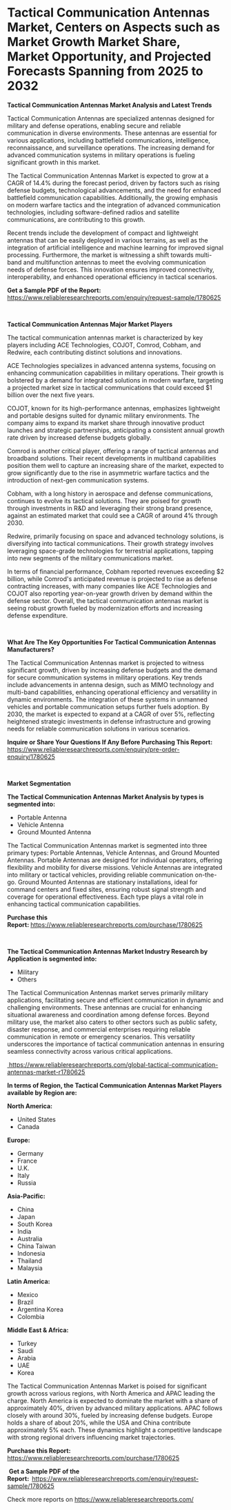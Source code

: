 <p><h1>Tactical Communication Antennas Market, Centers on Aspects such as Market Growth Market Share, Market Opportunity, and Projected Forecasts Spanning from 2025 to 2032</h1></p><p><strong>Tactical Communication Antennas Market Analysis and Latest Trends</strong></p>
<p><p>Tactical Communication Antennas are specialized antennas designed for military and defense operations, enabling secure and reliable communication in diverse environments. These antennas are essential for various applications, including battlefield communications, intelligence, reconnaissance, and surveillance operations. The increasing demand for advanced communication systems in military operations is fueling significant growth in this market.</p><p>The Tactical Communication Antennas Market is expected to grow at a CAGR of 14.4% during the forecast period, driven by factors such as rising defense budgets, technological advancements, and the need for enhanced battlefield communication capabilities. Additionally, the growing emphasis on modern warfare tactics and the integration of advanced communication technologies, including software-defined radios and satellite communications, are contributing to this growth.</p><p>Recent trends include the development of compact and lightweight antennas that can be easily deployed in various terrains, as well as the integration of artificial intelligence and machine learning for improved signal processing. Furthermore, the market is witnessing a shift towards multi-band and multifunction antennas to meet the evolving communication needs of defense forces. This innovation ensures improved connectivity, interoperability, and enhanced operational efficiency in tactical scenarios.</p></p>
<p><strong>Get a Sample PDF of the Report:&nbsp;</strong> <a href="https://www.reliableresearchreports.com/enquiry/request-sample/1780625?utm_campaign=2216&utm_medium=2&utm_source=Github&utm_content=ia&utm_term=25032025&utm_id=tactical-communication-antennas">https://www.reliableresearchreports.com/enquiry/request-sample/1780625</a></p>
<p>&nbsp;</p>
<p><strong>Tactical Communication Antennas Major Market Players</strong></p>
<p><p>The tactical communication antennas market is characterized by key players including ACE Technologies, COJOT, Comrod, Cobham, and Redwire, each contributing distinct solutions and innovations.</p><p>ACE Technologies specializes in advanced antenna systems, focusing on enhancing communication capabilities in military operations. Their growth is bolstered by a demand for integrated solutions in modern warfare, targeting a projected market size in tactical communications that could exceed $1 billion over the next five years. </p><p>COJOT, known for its high-performance antennas, emphasizes lightweight and portable designs suited for dynamic military environments. The company aims to expand its market share through innovative product launches and strategic partnerships, anticipating a consistent annual growth rate driven by increased defense budgets globally.</p><p>Comrod is another critical player, offering a range of tactical antennas and broadband solutions. Their recent developments in multiband capabilities position them well to capture an increasing share of the market, expected to grow significantly due to the rise in asymmetric warfare tactics and the introduction of next-gen communication systems. </p><p>Cobham, with a long history in aerospace and defense communications, continues to evolve its tactical solutions. They are poised for growth through investments in R&D and leveraging their strong brand presence, against an estimated market that could see a CAGR of around 4% through 2030.</p><p>Redwire, primarily focusing on space and advanced technology solutions, is diversifying into tactical communications. Their growth strategy involves leveraging space-grade technologies for terrestrial applications, tapping into new segments of the military communications market.</p><p>In terms of financial performance, Cobham reported revenues exceeding $2 billion, while Comrod's anticipated revenue is projected to rise as defense contracting increases, with many companies like ACE Technologies and COJOT also reporting year-on-year growth driven by demand within the defense sector. Overall, the tactical communication antennas market is seeing robust growth fueled by modernization efforts and increasing defense expenditure.</p></p>
<p>&nbsp;</p>
<p><strong>What Are The Key Opportunities For Tactical Communication Antennas Manufacturers?</strong></p>
<p><p>The Tactical Communication Antennas market is projected to witness significant growth, driven by increasing defense budgets and the demand for secure communication systems in military operations. Key trends include advancements in antenna design, such as MIMO technology and multi-band capabilities, enhancing operational efficiency and versatility in dynamic environments. The integration of these systems in unmanned vehicles and portable communication setups further fuels adoption. By 2030, the market is expected to expand at a CAGR of over 5%, reflecting heightened strategic investments in defense infrastructure and growing needs for reliable communication solutions in various scenarios.</p></p>
<p><strong>Inquire or Share Your Questions If Any Before Purchasing This Report:</strong> <a href="https://www.reliableresearchreports.com/enquiry/pre-order-enquiry/1780625?utm_campaign=2216&utm_medium=2&utm_source=Github&utm_content=ia&utm_term=25032025&utm_id=tactical-communication-antennas">https://www.reliableresearchreports.com/enquiry/pre-order-enquiry/1780625</a></p>
<p>&nbsp;</p>
<p><strong>Market Segmentation</strong></p>
<p><strong>The Tactical Communication Antennas Market Analysis by types is segmented into:</strong></p>
<p><ul><li>Portable Antenna</li><li>Vehicle Antenna</li><li>Ground Mounted Antenna</li></ul></p>
<p><p>The Tactical Communication Antennas market is segmented into three primary types: Portable Antennas, Vehicle Antennas, and Ground Mounted Antennas. Portable Antennas are designed for individual operators, offering flexibility and mobility for diverse missions. Vehicle Antennas are integrated into military or tactical vehicles, providing reliable communication on-the-go. Ground Mounted Antennas are stationary installations, ideal for command centers and fixed sites, ensuring robust signal strength and coverage for operational effectiveness. Each type plays a vital role in enhancing tactical communication capabilities.</p></p>
<p><strong>Purchase this Report:&nbsp;</strong><a href="https://www.reliableresearchreports.com/purchase/1780625?utm_campaign=2216&utm_medium=2&utm_source=Github&utm_content=ia&utm_term=25032025&utm_id=tactical-communication-antennas">https://www.reliableresearchreports.com/purchase/1780625</a></p>
<p>&nbsp;</p>
<p><strong>The Tactical Communication Antennas Market Industry Research by Application is segmented into:</strong></p>
<p><ul><li>Military</li><li>Others</li></ul></p>
<p><p>The Tactical Communication Antennas market serves primarily military applications, facilitating secure and efficient communication in dynamic and challenging environments. These antennas are crucial for enhancing situational awareness and coordination among defense forces. Beyond military use, the market also caters to other sectors such as public safety, disaster response, and commercial enterprises requiring reliable communication in remote or emergency scenarios. This versatility underscores the importance of tactical communication antennas in ensuring seamless connectivity across various critical applications.</p></p>
<p><a href="https://www.reliableresearchreports.com/global-tactical-communication-antennas-market-r1780625?utm_campaign=2216&utm_medium=2&utm_source=Github&utm_content=ia&utm_term=25032025&utm_id=tactical-communication-antennas">&nbsp;https://www.reliableresearchreports.com/global-tactical-communication-antennas-market-r1780625</a></p>
<p><strong>In terms of Region, the Tactical Communication Antennas Market Players available by Region are:</strong></p>
<p>
    <p> <strong> North America: </strong>
        <ul>
            <li>United States</li>
            <li>Canada</li>
        </ul>
        </p> 
    <p> <strong> Europe: </strong>
        <ul>
            <li>Germany</li>
            <li>France</li>
            <li>U.K.</li>
            <li>Italy</li>
            <li>Russia</li>
        </ul>
        </p> 
    <p> <strong> Asia-Pacific: </strong>
        <ul>
            <li>China</li>
            <li>Japan</li>
            <li>South Korea</li>
            <li>India</li>
            <li>Australia</li>
            <li>China Taiwan</li>
            <li>Indonesia</li>
            <li>Thailand</li>
            <li>Malaysia</li>
        </ul>
        </p> 
    <p> <strong> Latin America: </strong>
        <ul>
            <li>Mexico</li>
            <li>Brazil</li>
            <li>Argentina Korea</li>
            <li>Colombia</li>
        </ul>
        </p> 
    <p> <strong> Middle East & Africa: </strong>
        <ul>
            <li>Turkey</li>
            <li>Saudi</li>
            <li>Arabia</li>
            <li>UAE</li>
            <li>Korea</li>
        </ul>
    </p>
    </p>
<p><p>The Tactical Communication Antennas Market is poised for significant growth across various regions, with North America and APAC leading the charge. North America is expected to dominate the market with a share of approximately 40%, driven by advanced military applications. APAC follows closely with around 30%, fueled by increasing defense budgets. Europe holds a share of about 20%, while the USA and China contribute approximately 5% each. These dynamics highlight a competitive landscape with strong regional drivers influencing market trajectories.</p></p>
<p><strong>Purchase this Report: </strong><a href="https://www.reliableresearchreports.com/purchase/1780625?utm_campaign=2216&utm_medium=2&utm_source=Github&utm_content=ia&utm_term=25032025&utm_id=tactical-communication-antennas">https://www.reliableresearchreports.com/purchase/1780625</a></p>
<p>&nbsp;<strong>Get a Sample PDF of the Report:&nbsp;&nbsp;</strong><a href="https://www.reliableresearchreports.com/enquiry/request-sample/1780625?utm_campaign=2216&utm_medium=2&utm_source=Github&utm_content=ia&utm_term=25032025&utm_id=tactical-communication-antennas">https://www.reliableresearchreports.com/enquiry/request-sample/1780625</a></p>
<p><strong></strong></p>
<p>Check more reports on <a href="https://www.reliableresearchreports.com/?utm_campaign=2216&utm_medium=2&utm_source=Github&utm_content=ia&utm_term=25032025&utm_id=tactical-communication-antennas">https://www.reliableresearchreports.com/</a></p>